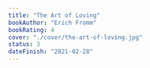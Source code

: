 ```yaml
---
title: "The Art of Loving"
bookAuthor: "Erich Fromm"
bookRating: 4
cover: "./cover/the-art-of-loving.jpg"
status: 3
dateFinish: "2021-02-28"
---
```

